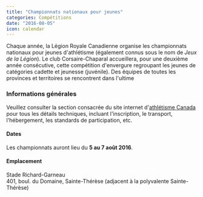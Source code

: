 ```yaml
---
title: "Championnats nationaux pour jeunes"
categories: Compétitions
date: "2016-08-05"
icon: calendar
---
```


Chaque année, la Légion Royale Canadienne organise les championnats nationaux pour jeunes d'athlétisme (également connus sous le nom de <i>Jeux de la Légion</i>). Le club Corsaire-Chaparal accueillera, pour une deuxième année consécutive, cette compétition d'envergure regroupant les jeunes de catégories cadette et jeunesse (juvénile). Des équipes de toutes les provinces et territoires se rencontrent dans l'ultime

### Informations générales

Veuillez consulter la section consacrée du site internet d'[athlétisme Canada](http://athletics.ca/fr/championnat/championnat-canadien-jeunesse-de-la-legion/) pour tous les détails techniques, incluant l'inscription, le transport, l'hébergement, les standards de participation, etc. 

#### Dates

Les championnats auront lieu du <strong>5 au 7 août 2016</strong>.

#### Emplacement

Stade Richard-Garneau  
401, boul. du Domaine, Sainte-Thérèse (adjacent à la polyvalente Sainte-Thérèse)
